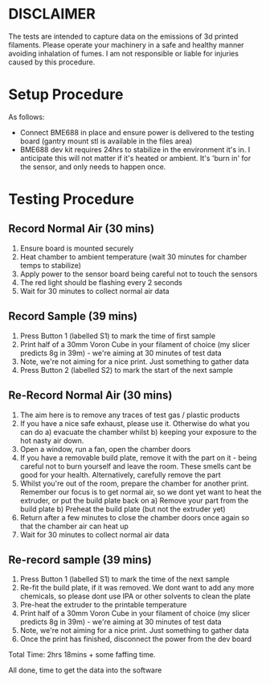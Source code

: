 # DISCLAIMER
The tests are intended to capture data on the emissions of 3d printed filaments.
Please operate your machinery in a safe and healthy manner avoiding inhalation of fumes. 
I am not responsible or liable for injuries caused by this procedure.


# Setup Procedure
As follows:
* Connect BME688 in place and ensure power is delivered to the testing board (gantry mount stl is available in the files area)
* BME688 dev kit requires 24hrs to stabilize in the environment it's in. I anticipate this will not matter if it's heated or ambient. It's 'burn in' for the sensor, and only needs to happen once.

# Testing Procedure
## Record Normal Air (30 mins)
1) Ensure board is mounted securely
2) Heat chamber to ambient temperature (wait 30 minutes for chamber temps to stabilize)
3) Apply power to the sensor board being careful not to touch the sensors
4) The red light should be flashing every 2 seconds
5) Wait for 30 minutes to collect normal air data

## Record Sample (39 mins)
1) Press Button 1 (labelled S1) to mark the time of first sample
2) Print half of a 30mm Voron Cube in your filament of choice (my slicer predicts 8g in 39m) - we're aiming at 30 minutes of test data
3) Note, we're not aiming for a nice print. Just something to gather data
4) Press Button 2 (labelled S2) to mark the start of the next sample

## Re-Record Normal Air (30 mins)
1) The aim here is to remove any traces of test gas / plastic products
2) If you have a nice safe exhaust, please use it. Otherwise do what you can do a) evacuate the chamber whilst b) keeping your exposure to the hot nasty air down.
3) Open a window, run a fan, open the chamber doors
4) If you have a removable build plate, remove it with the part on it - being careful not to burn yourself and leave the room. These smells cant be good for your health. Alternatively, carefully remove the part
5) Whilst you're out of the room, prepare the chamber for another print. Remember our focus is to get normal air, so we dont yet want to heat the extruder, or put the build plate back on
  a) Remove your part from the build plate
  b) Preheat the build plate (but not the extruder yet)
7) Return after a few minutes to close the chamber doors once again so that the chamber air can heat up
8) Wait for 30 minutes to collect normal air data

## Re-record sample (39 mins)
1) Press Button 1 (labelled S1) to mark the time of the next sample
2) Re-fit the build plate, if it was removed. We dont want to add any more chemicals, so please dont use IPA or other solvents to clean the plate
3) Pre-heat the extruder to the printable temperature
4) Print half of a 30mm Voron Cube in your filament of choice (my slicer predicts 8g in 39m) - we're aiming at 30 minutes of test data
5) Note, we're not aiming for a nice print. Just something to gather data
6) Once the print has finished, disconnect the power from the dev board

Total Time: 2hrs 18mins + some faffing time.

All done, time to get the data into the software
